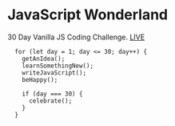 # JavaScript Wonderland

30 Day Vanilla JS Coding Challenge. [LIVE](https://zw301.github.io/javascript-wonderland/)


```JS
  for (let day = 1; day <= 30; day++) {
    getAnIdea();
    learnSomethingNew();
    writeJavaScript();
    beHappy();

    if (day === 30) {
      celebrate();
    }
  }
```
